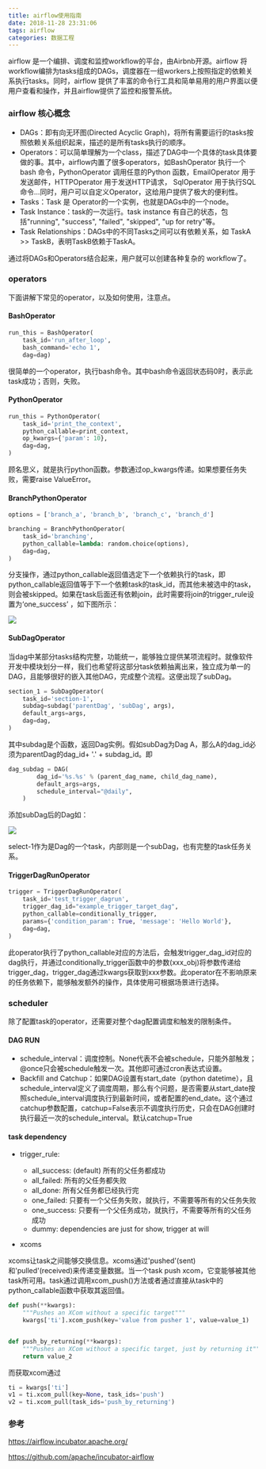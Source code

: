 ```yaml
---
title: airflow使用指南
date: 2018-11-28 23:31:06
tags: airflow
categories: 数据工程
---
```


airflow 是一个编排、调度和监控workflow的平台，由Airbnb开源。airflow 将workflow编排为tasks组成的DAGs，调度器在一组workers上按照指定的依赖关系执行tasks。同时，airflow 提供了丰富的命令行工具和简单易用的用户界面以便用户查看和操作，并且airflow提供了监控和报警系统。
### airflow 核心概念
* DAGs：即有向无环图(Directed Acyclic Graph)，将所有需要运行的tasks按照依赖关系组织起来，描述的是所有tasks执行的顺序。
* Operators：可以简单理解为一个class，描述了DAG中一个具体的task具体要做的事。其中，airflow内置了很多operators，如BashOperator 执行一个bash 命令，PythonOperator 调用任意的Python 函数，EmailOperator 用于发送邮件，HTTPOperator 用于发送HTTP请求， SqlOperator 用于执行SQL命令...同时，用户可以自定义Operator，这给用户提供了极大的便利性。
* Tasks：Task 是 Operator的一个实例，也就是DAGs中的一个node。
* Task Instance：task的一次运行。task instance 有自己的状态，包括"running", "success", "failed", "skipped", "up for retry"等。
* Task Relationships：DAGs中的不同Tasks之间可以有依赖关系，如 TaskA >> TaskB，表明TaskB依赖于TaskA。

通过将DAGs和Operators结合起来，用户就可以创建各种复杂的 workflow了。

### operators
下面讲解下常见的operator，以及如何使用，注意点。
<!--more-->
#### BashOperator
```python
run_this = BashOperator(
    task_id='run_after_loop', 
    bash_command='echo 1', 
    dag=dag)
```
很简单的一个operator，执行bash命令。其中bash命令返回状态码0时，表示此task成功；否则，失败。

#### PythonOperator
```python
run_this = PythonOperator(
    task_id='print_the_context',
    python_callable=print_context,
    op_kwargs={'param': 10},
    dag=dag,
)
```
顾名思义，就是执行python函数。参数通过op_kwargs传递。如果想要任务失败，需要raise ValueError。

#### BranchPythonOperator
```python
options = ['branch_a', 'branch_b', 'branch_c', 'branch_d']

branching = BranchPythonOperator(
    task_id='branching',
    python_callable=lambda: random.choice(options),
    dag=dag,
)
```
分支操作，通过python_callable返回值选定下一个依赖执行的task，即python_callable返回值等于下一个依赖task的task_id，而其他未被选中的task，则会被skipped。如果在task后面还有依赖join，此时需要将join的trigger_rule设置为‘one_success’ ，如下图所示：

![](/images/branch_operator.jpg)

#### SubDagOperator
当dag中某部分tasks结构完整，功能统一，能够独立提供某项流程时。就像软件开发中模块划分一样，我们也希望将这部分task依赖抽离出来，独立成为单一的DAG，且能够很好的嵌入其他DAG，完成整个流程。这便出现了subDag。
```python
section_1 = SubDagOperator(
    task_id='section-1',
    subdag=subdag('parentDag', 'subDag', args),
    default_args=args,
    dag=dag,
)
```
其中subdag是个函数，返回Dag实例。假如subDag为Dag A，那么A的dag_id必须为parentDag的dag_id+ '.' + subdag_id。即
```python
dag_subdag = DAG(
        dag_id='%s.%s' % (parent_dag_name, child_dag_name),
        default_args=args,
        schedule_interval="@daily",
    )
```
添加subDag后的Dag如：

![](/images/sub_dag.jpg)

select-1作为是Dag的一个task，内部则是一个subDag，也有完整的task任务关系。

#### TriggerDagRunOperator
```python
trigger = TriggerDagRunOperator(
    task_id='test_trigger_dagrun',
    trigger_dag_id="example_trigger_target_dag",
    python_callable=conditionally_trigger,
    params={'condition_param': True, 'message': 'Hello World'},
    dag=dag,
)
```
此operator执行了python_callable对应的方法后，会触发trigger_dag_id对应的dag执行，并通过conditionally_trigger函数中的参数(xxx_obj)将参数传递给trigger_dag，trigger_dag通过kwargs获取到xxx参数。此operator在不影响原来的任务依赖下，能够触发额外的操作，具体使用可根据场景进行选择。

### scheduler
除了配置task的operator，还需要对整个dag配置调度和触发的限制条件。
#### DAG RUN
* schedule_interval：调度控制。None代表不会被schedule，只能外部触发；@once只会被schedule触发一次。其他即可通过cron表达式设置。
* Backfill and Catchup：如果DAG设置有start_date（python datetime），且schedule_interval定义了调度周期，那么有个问题，是否需要从start_date按照schedule_interval调度执行到最新时间，或者配置的end_date。这个通过catchup参数配置，catchup=False表示不调度执行历史，只会在DAG创建时执行最近一次的schedule_interval。默认catchup=True
#### task dependency
* trigger_rule: 
  * all_success: (default) 所有的父任务都成功
  * all_failed: 所有的父任务都失败
  * all_done: 所有父任务都已经执行完
  * one_failed: 只要有一个父任务失败，就执行，不需要等所有的父任务失败
  * one_success: 只要有一个父任务成功，就执行，不需要等所有的父任务成功
  * dummy: dependencies are just for show, trigger at will
  
* xcoms

xcoms让task之间能够交换信息。xcoms通过'pushed'(sent)和'pulled'(received)来传递变量数据。当一个task push xcom，它变能够被其他task所可用。task通过调用xcom_push()方法或者通过直接从task中的python_callable函数中获取其返回值。
```python
def push(**kwargs):
    """Pushes an XCom without a specific target"""
    kwargs['ti'].xcom_push(key='value from pusher 1', value=value_1)


def push_by_returning(**kwargs):
    """Pushes an XCom without a specific target, just by returning it"""
    return value_2
```
而获取xcom通过 
```python
ti = kwargs['ti']
v1 = ti.xcom_pull(key=None, task_ids='push')
v2 = ti.xcom_pull(task_ids='push_by_returning')
```

### 参考
https://airflow.incubator.apache.org/

https://github.com/apache/incubator-airflow

